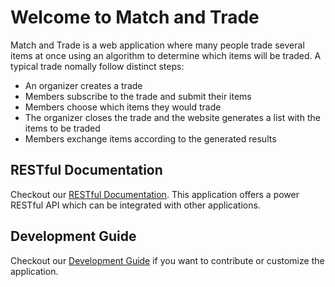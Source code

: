Welcome to Match and Trade
==========================

Match and Trade is a web application where many people trade several items at once using an algorithm to determine which items will be traded. A typical trade nomally follow distinct steps:

* An organizer creates a trade
* Members subscribe to the trade and submit their items
* Members choose which items they would trade
* The organizer closes the trade and the website generates a list with the items to be traded
* Members exchange items according to the generated results

RESTful Documentation
---------------------
Checkout our [RESTful Documentation](https://rafasantos.github.io/matchandtrade-doc/). This application offers a power RESTful API which can be integrated with other applications.

Development Guide
-----------------
Checkout our [Development Guide](https://rafasantos.github.io/matchandtrade-doc/development-guide.html) if you want to contribute or customize the application.

